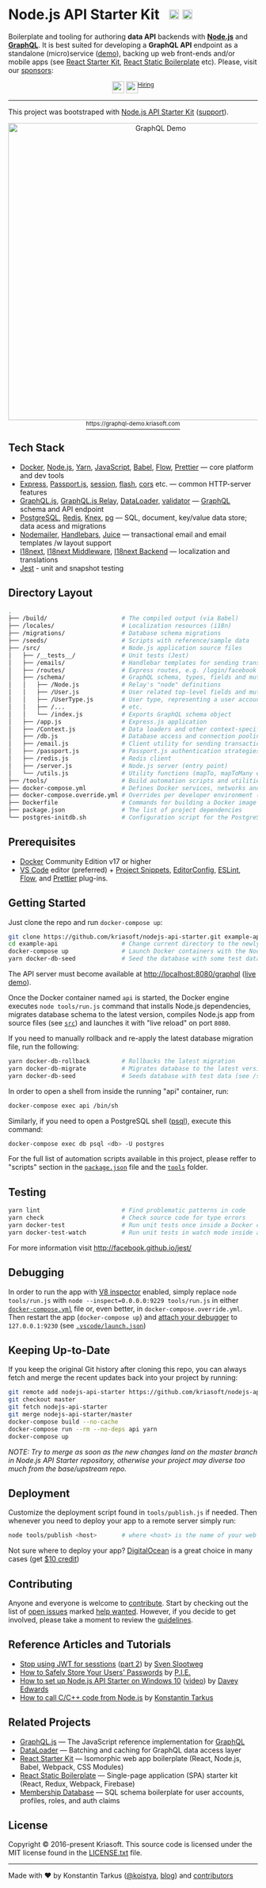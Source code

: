 # Node.js API Starter Kit &nbsp; <a href="https://github.com/kriasoft/nodejs-api-starter/stargazers"><img src="https://img.shields.io/github/stars/kriasoft/nodejs-api-starter.svg?style=social&label=Star&maxAge=3600" height="20"></a> <a href="https://twitter.com/ReactStarter"><img src="https://img.shields.io/twitter/follow/ReactStarter.svg?style=social&label=Follow&maxAge=3600" height="20"></a>

Boilerplate and tooling for authoring **data API** backends with **[Node.js][node]** and
**[GraphQL][gql]**. It is best suited for developing a **GraphQL API** endpoint as a standalone
(micro)service ([demo][demo]), backing up web front-ends and/or mobile apps (see [React Starter
Kit][rsk], [React Static Boilerplate][rsb] etc). Please, visit our [sponsors](https://www.paypal.me/koistya):

<p align="center"><a href="https://rollbar.com/?utm_source=reactstartkit(github)&utm_medium=link&utm_campaign=reactstartkit(github)"><img src="https://koistya.github.io/files/rollbar-247x48.png" height="24" align="top" /></a> <a href="https://x-team.com/?utm_source=reactstarterkit&utm_medium=github-link&utm_campaign=reactstarterkit-june"><img src="https://koistya.github.io/files/xteam-168x48.png" height="24" align="top" /></a><sup><a href="https://x-team.com/join/?utm_source=reactstarterkit&utm_medium=github-link&utm_campaign=reactstarterkit-june">Hiring</a></sup></p>


---

This project was bootstraped with [Node.js API Starter Kit][nodejskit] ([support][gitter]).

<p align="center"><a href="https://graphql-demo.kriasoft.com"><img src="http://koistya.github.io/files/nodejs-api-starter-demo.png" width="600" alt="GraphQL Demo" /><br><sup>https://graphql-demo.kriasoft.com</sup></a></p>


## Tech Stack

* [Docker][docker], [Node.js][node], [Yarn][yarn], [JavaScript][js], [Babel][babel], [Flow][flow], [Prettier][prettier] — core platform and dev tools
* [Express][express], [Passport.js][passport], [session][session], [flash][flash], [cors][cors] etc. — common HTTP-server features
* [GraphQL.js][gqljs], [GraphQL.js Relay][gqlrelay], [DataLoader][loader], [validator][validator] — [GraphQL][gql] schema and API endpoint
* [PostgreSQL][pg], [Redis][redis], [Knex][knex], [pg][nodepg] — SQL, document, key/value data store; data acess and migrations
* [Nodemailer][mailer], [Handlebars][hbs], [Juice][juice] — transactional email and email templates /w layout support
* [I18next][i18next], [I18next Middleware][i18nextmid], [I18next Backend][i18nextback] — localization and translations
* [Jest][jest] - unit and snapshot testing

## Directory Layout

```bash
.
├── /build/                     # The compiled output (via Babel)
├── /locales/                   # Localization resources (i18n)
├── /migrations/                # Database schema migrations
├── /seeds/                     # Scripts with reference/sample data
├── /src/                       # Node.js application source files
│   ├── /__tests__/             # Unit tests (Jest)
│   ├── /emails/                # Handlebar templates for sending transactional email
│   ├── /routes/                # Express routes, e.g. /login/facebook
│   ├── /schema/                # GraphQL schema, types, fields and mutations
│   │   ├── /Node.js            # Relay's "node" definitions
│   │   ├── /User.js            # User related top-level fields and mutations
│   │   ├── /UserType.js        # User type, representing a user account (id, emails, etc.)
│   │   ├── /...                # etc.
│   │   └── /index.js           # Exports GraphQL schema object
│   ├── /app.js                 # Express.js application
│   ├── /Context.js             # Data loaders and other context-specific stuff
│   ├── /db.js                  # Database access and connection pooling (via Knex)
│   ├── /email.js               # Client utility for sending transactional email
│   ├── /passport.js            # Passport.js authentication strategies
│   ├── /redis.js               # Redis client
│   ├── /server.js              # Node.js server (entry point)
│   └── /utils.js               # Utility functions (mapTo, mapToMany etc.)
├── /tools/                     # Build automation scripts and utilities
├── docker-compose.yml          # Defines Docker services, networks and volumes
├── docker-compose.override.yml # Overrides per developer environment (not under source control)
├── Dockerfile                  # Commands for building a Docker image for production
├── package.json                # The list of project dependencies
└── postgres-initdb.sh          # Configuration script for the PostgreSQL Docker container
```


## Prerequisites

* [Docker][docker] Community Edition v17 or higher
* [VS Code][code] editor (preferred) + [Project Snippets][vcsnippets],
  [EditorConfig][vceditconfig], [ESLint][vceslint], [Flow][vcflow], and [Prettier][vcprettier]
  plug-ins.


## Getting Started

Just clone the repo and run `docker-compose up`:

```bash
git clone https://github.com/kriasoft/nodejs-api-starter.git example-api
cd example-api                  # Change current directory to the newly created one
docker-compose up               # Launch Docker containers with the Node.js API app running inside
yarn docker-db-seed             # Seed the database with some test data
```

The API server must become available at [http://localhost:8080/graphql](http://localhost:8080/graphql)
([live demo][demo]).

Once the Docker container named `api` is started, the Docker engine executes `node tools/run.js`
command that installs Node.js dependencies, migrates database schema to the latest version,
compiles Node.js app from source files (see [`src`](./src)) and launches it with "live reload"
on port `8080`.

If you need to manually rollback and re-apply the latest database migration file, run the following:

```bash
yarn docker-db-rollback         # Rollbacks the latest migration
yarn docker-db-migrate          # Migrates database to the latest version (see /migrates folder)
yarn docker-db-seed             # Seeds database with test data (see /seeds folder)
```

In order to open a shell from inside the running "api" container, run:

```bash
docker-compose exec api /bin/sh
```

Similarly, if you need to open a PostgreSQL shell ([psql][psql]), execute this command:

```bash
docker-compose exec db psql <db> -U postgres
```

For the full list of automation scripts available in this project, please reffer to "scripts"
section in the [`package.json`](./package.json) file and the [`tools`](./tools) folder.


## Testing

```bash
yarn lint                       # Find problematic patterns in code
yarn check                      # Check source code for type errors
yarn docker-test                # Run unit tests once inside a Docker container
yarn docker-test-watch          # Run unit tests in watch mode inside a Docker container
```

For more information visit http://facebook.github.io/jest/


## Debugging

In order to run the app with [V8 inspector][v8debug] enabled, simply replace `node tools/run.js`
with `node --inspect=0.0.0.0:9229 tools/run.js` in either [`docker-compose.yml`](docker-compose.yml)
file or, even better, in `docker-compose.override.yml`. Then restart the app (`docker-compose up`) and
[attach your debugger][vsdebug] to `127.0.0.1:9230` (see [`.vscode/launch.json`](./vscode/launch.json))


## Keeping Up-to-Date

If you keep the original Git history after cloning this repo, you can always fetch and merge
the recent updates back into your project by running:

```bash
git remote add nodejs-api-starter https://github.com/kriasoft/nodejs-api-starter.git
git checkout master
git fetch nodejs-api-starter
git merge nodejs-api-starter/master
docker-compose build --no-cache
docker-compose run --rm --no-deps api yarn
docker-compose up
```

*NOTE: Try to merge as soon as the new changes land on the master branch in Node.js API Starter
repository, otherwise your project may diverse too much from the base/upstream repo.*


## Deployment

Customize the deployment script found in `tools/publish.js` if needed. Then whenever you need to
deploy your app to a remote server simply run:

```bash
node tools/publish <host>       # where <host> is the name of your web server (see ~/.ssh/config)
```

Not sure where to deploy your app? [DigitalOcean][do] is a great choice in many cases (get [$10 credit][do])


## Contributing

Anyone and everyone is welcome to [contribute](CONTRIBUTING.md). Start by checking out the list of
[open issues](https://github.com/kriasoft/nodejs-api-starter/issues) marked
[help wanted](https://github.com/kriasoft/nodejs-api-starter/issues?q=label:"help+wanted").
However, if you decide to get involved, please take a moment to review the [guidelines](CONTRIBUTING.md).


## Reference Articles and Tutorials

* [Stop using JWT for sesstions](http://cryto.net/~joepie91/blog/2016/06/13/stop-using-jwt-for-sessions/)
  ([part 2](http://cryto.net/~joepie91/blog/2016/06/19/stop-using-jwt-for-sessions-part-2-why-your-solution-doesnt-work/))
  by [Sven Slootweg](https://github.com/joepie91)
* [How to Safely Store Your Users' Passwords](https://paragonie.com/blog/2016/02/how-safely-store-password-in-2016)
  by [P.I.E.](https://paragonie.com/)
* [How to set up Node.js API Starter on Windows 10](https://medium.com/@daveyedwards/how-to-setup-kriasofts-nodejs-api-starter-on-windows-10-a092d6e34882)
  ([video](https://youtu.be/IV4IsYyfdKI)) by [Davey Edwards](https://twitter.com/daveyedwards)
* [How to call C/C++ code from Node.js](https://medium.com/@tarkus/how-to-call-c-c-code-from-node-js-86a773033892)
  by [Konstantin Tarkus](https://twitter.com/koistya)


## Related Projects

* [GraphQL.js](https://github.com/graphql/graphql-js) — The JavaScript reference implementation for [GraphQL](http://graphql.org/)
* [DataLoader](https://github.com/facebook/dataloader) — Batching and caching for GraphQL data access layer
* [React Starter Kit](https://github.com/kriasoft/react-starter-kit) — Isomorphic web app boilerplate (React, Node.js, Babel, Webpack, CSS Modules)
* [React Static Boilerplate](https://github.com/kriasoft/react-static-boilerplate) — Single-page application (SPA) starter kit (React, Redux, Webpack, Firebase)
* [Membership Database](https://github.com/membership/membership.db) — SQL schema boilerplate for user accounts, profiles, roles, and auth claims


## License

Copyright © 2016-present Kriasoft. This source code is licensed under the MIT license found in the
[LICENSE.txt](https://github.com/kriasoft/nodejs-api-starter/blob/master/LICENSE.txt) file.

---
Made with ♥ by Konstantin Tarkus ([@koistya](https://twitter.com/koistya), [blog](https://medium.com/@tarkus)) and [contributors](https://github.com/kriasoft/nodejs-api-starter/graphs/contributors)


[nodejskit]: https://github.com/kriasoft/nodejs-api-starter
[rsk]: https://github.com/kriasoft/react-starter-kit
[rsb]: https://github.com/kriasoft/react-static-boilerplate
[node]: https://nodejs.org
[js]: https://developer.mozilla.org/docs/Web/JavaScript
[babel]: http://babeljs.io/
[flow]: https://flow.org/
[prettier]: https://prettier.io/
[gql]: http://graphql.org/
[gqljs]: https://github.com/graphql/graphql-js
[gqlrelay]: https://github.com/graphql/graphql-relay-js
[yarn]: https://yarnpkg.com
[demo]: https://graphql-demo.kriasoft.com/
[express]: http://expressjs.com/
[session]: https://github.com/expressjs/session
[flash]: https://github.com/expressjs/flash
[cors]: https://github.com/expressjs/cors
[pg]: https://www.postgresql.org/
[nodepg]: https://github.com/brianc/node-postgres
[psql]: https://www.postgresql.org/docs/current/static/app-psql.html
[do]: https://m.do.co/c/eef302dbae9f
[code]: https://code.visualstudio.com/
[vcsnippets]: https://marketplace.visualstudio.com/items?itemName=rebornix.project-snippets
[vceditconfig]: https://marketplace.visualstudio.com/items?itemName=EditorConfig.EditorConfig
[vceslint]: https://marketplace.visualstudio.com/items?itemName=dbaeumer.vscode-eslint
[vcflow]: https://marketplace.visualstudio.com/items?itemName=flowtype.flow-for-vscode
[vcprettier]: https://marketplace.visualstudio.com/items?itemName=esbenp.prettier-vscode
[docker]: https://www.docker.com/community-edition
[compose]: https://docs.docker.com/compose/
[v8debug]: https://chromedevtools.github.io/debugger-protocol-viewer/v8/
[vsdebug]: https://code.visualstudio.com/Docs/editor/debugging
[passport]: http://passportjs.org/
[redis]: https://redis.io/
[knex]: http://knexjs.org/
[loader]: https://github.com/facebook/dataloader
[validator]: https://github.com/chriso/validator.js
[mailer]: https://nodemailer.com/
[hbs]: http://handlebarsjs.com/
[juice]: https://github.com/Automattic/juice
[i18next]: https://www.i18next.com/
[i18nextmid]: https://github.com/i18next/i18next-express-middleware
[i18nextback]: https://github.com/i18next/i18next-node-fs-backend
[jest]: http://facebook.github.io/jest/
[gitter]: https://gitter.im/kriasoft/nodejs-api-starter

